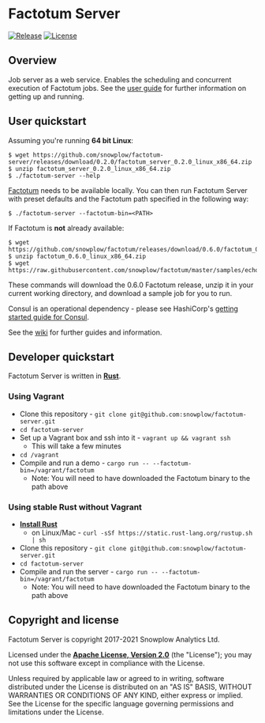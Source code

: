 # Factotum Server

[![Release][release-image]][releases] [![License][license-image]][license]

## Overview

Job server as a web service. Enables the scheduling and concurrent execution of Factotum jobs.  See the [user guide][user-guide] for further information on getting up and running.

## User quickstart

Assuming you're running **64 bit Linux**:

```{bash}
$ wget https://github.com/snowplow/factotum-server/releases/download/0.2.0/factotum_server_0.2.0_linux_x86_64.zip
$ unzip factotum_server_0.2.0_linux_x86_64.zip
$ ./factotum-server --help
```

[Factotum][factotum-repo] needs to be available locally. You can then run Factotum Server with preset defaults and the Factotum path specified in the following way:

```{bash}
$ ./factotum-server --factotum-bin=<PATH>
```

If Factotum is **not** already available:

```{bash}
$ wget https://github.com/snowplow/factotum/releases/download/0.6.0/factotum_0.6.0_linux_x86_64.zip
$ unzip factotum_0.6.0_linux_x86_64.zip
$ wget https://raw.githubusercontent.com/snowplow/factotum/master/samples/echo.factfile
```

These commands will download the 0.6.0 Factotum release, unzip it in your current working directory, and download a sample job for you to run.

Consul is an operational dependency - please see HashiCorp's [getting started guide for Consul][consul-install].

See the [wiki][wiki-home] for further guides and information.

## Developer quickstart

Factotum Server is written in **[Rust][rust-lang]**.

### Using Vagrant

* Clone this repository - `git clone git@github.com:snowplow/factotum-server.git`
* `cd factotum-server`
* Set up a Vagrant box and ssh into it - `vagrant up && vagrant ssh`
   * This will take a few minutes
* `cd /vagrant`
* Compile and run a demo - `cargo run -- --factotum-bin=/vagrant/factotum`
   * Note: You will need to have downloaded the Factotum binary to the path above

### Using stable Rust without Vagrant 

* **[Install Rust][rust-install]**
   * on Linux/Mac - `curl -sSf https://static.rust-lang.org/rustup.sh | sh`
* Clone this repository - `git clone git@github.com:snowplow/factotum-server.git`
* `cd factotum-server`
* Compile and run the server - `cargo run -- --factotum-bin=/vagrant/factotum`
   * Note: You will need to have downloaded the Factotum binary to the path above

## Copyright and license

Factotum Server is copyright 2017-2021 Snowplow Analytics Ltd.

Licensed under the **[Apache License, Version 2.0][license]** (the "License");
you may not use this software except in compliance with the License.

Unless required by applicable law or agreed to in writing, software
distributed under the License is distributed on an "AS IS" BASIS,
WITHOUT WARRANTIES OR CONDITIONS OF ANY KIND, either express or implied.
See the License for the specific language governing permissions and
limitations under the License.

[license]: http://www.apache.org/licenses/LICENSE-2.0
[license-image]: http://img.shields.io/badge/license-Apache--2-blue.svg?style=flat

[releases]: https://github.com/snowplow/factotum-server/releases
[release-image]: http://img.shields.io/badge/release-0.2.0-6ad7e5.svg?style=flat

[factotum-repo]: https://github.com/snowplow/factotum
[wiki-home]: https://github.com/snowplow/factotum/wiki/Factotum-Server
[user-guide]: https://github.com/snowplow/factotum/wiki/Factotum-Server-User-Guide

[rust-lang]: https://www.rust-lang.org/
[rust-install]: https://www.rust-lang.org/downloads.html
[consul-install]: https://www.consul.io/intro/getting-started/install.html
